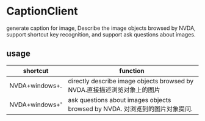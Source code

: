# CaptionClient

generate caption  for image, Describe the image objects browsed by NVDA, support shortcut key recognition, and support ask questions about images. 

##  usage 
| shortcut | function |
| -- | ----- |
| NVDA+windows+. | directly describe image objects browsed by NVDA.直接描述浏览对象上的图片 |
| NVDA+windows+' | ask questions about images objects browsed by NVDA. 对浏览到的图片对象提问. |